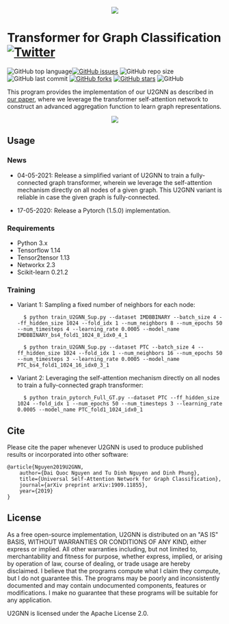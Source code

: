 <p align="center">
	<img src="https://github.com/daiquocnguyen/U2GNN/blob/master/logo.png">
</p>

# Transformer for Graph Classification<a href="https://twitter.com/intent/tweet?text=Wow:&url=https%3A%2F%2Fgithub.com%2Fdaiquocnguyen%2FU2GNN%2Fblob%2Fmaster%2FREADME.md"><img alt="Twitter" src="https://img.shields.io/twitter/url?style=social&url=https%3A%2F%2Ftwitter.com%2Fdaiquocng"></a>

<img alt="GitHub top language" src="https://img.shields.io/github/languages/top/daiquocnguyen/U2GNN"><a href="https://github.com/daiquocnguyen/U2GNN/issues"><img alt="GitHub issues" src="https://img.shields.io/github/issues/daiquocnguyen/U2GNN"></a>
<img alt="GitHub repo size" src="https://img.shields.io/github/repo-size/daiquocnguyen/U2GNN">
<img alt="GitHub last commit" src="https://img.shields.io/github/last-commit/daiquocnguyen/U2GNN">
<a href="https://github.com/daiquocnguyen/U2GNN/network"><img alt="GitHub forks" src="https://img.shields.io/github/forks/daiquocnguyen/U2GNN"></a>
<a href="https://github.com/daiquocnguyen/U2GNN/stargazers"><img alt="GitHub stars" src="https://img.shields.io/github/stars/daiquocnguyen/U2GNN"></a>
<img alt="GitHub" src="https://img.shields.io/github/license/daiquocnguyen/U2GNN">

This program provides the implementation of our U2GNN as described in [our paper](https://arxiv.org/pdf/1909.11855.pdf), where we leverage the transformer self-attention network to construct an advanced aggregation function to learn graph representations.

<p align="center">
	<img src="https://github.com/daiquocnguyen/U2GNN/blob/master/U2GNN.png">
</p>

## Usage

### News

- 04-05-2021: Release a simplified variant of U2GNN to train a fully-connected graph transformer, wherein we leverage the self-attention mechanism directly on all nodes of a given graph. This U2GNN variant is reliable in case the given graph is fully-connected.

- 17-05-2020: Release a Pytorch (1.5.0) implementation. 

### Requirements
- Python 	3.x
- Tensorflow 	1.14
- Tensor2tensor 1.13
- Networkx 	2.3
- Scikit-learn	0.21.2

### Training

- Variant 1: Sampling a fixed number of neighbors for each node:

		$ python train_U2GNN_Sup.py --dataset IMDBBINARY --batch_size 4 --ff_hidden_size 1024 --fold_idx 1 --num_neighbors 8 --num_epochs 50 --num_timesteps 4 --learning_rate 0.0005 --model_name IMDBBINARY_bs4_fold1_1024_8_idx0_4_1
	
		$ python train_U2GNN_Sup.py --dataset PTC --batch_size 4 --ff_hidden_size 1024 --fold_idx 1 --num_neighbors 16 --num_epochs 50 --num_timesteps 3 --learning_rate 0.0005 --model_name PTC_bs4_fold1_1024_16_idx0_3_1

- Variant 2: Leveraging the self-attention mechanism directly on all nodes to train a fully-connected graph transformer:
		 
		$ python train_pytorch_Full_GT.py --dataset PTC --ff_hidden_size 1024 --fold_idx 1 --num_epochs 50 --num_timesteps 3 --learning_rate 0.0005 --model_name PTC_fold1_1024_idx0_1
		


## Cite  
Please cite the paper whenever U2GNN is used to produce published results or incorporated into other software:

	@article{Nguyen2019U2GNN,
		author={Dai Quoc Nguyen and Tu Dinh Nguyen and Dinh Phung},
		title={Universal Self-Attention Network for Graph Classification},
		journal={arXiv preprint arXiv:1909.11855},
		year={2019}
	}

## License
As a free open-source implementation, U2GNN is distributed on an "AS IS" BASIS, WITHOUT WARRANTIES OR CONDITIONS OF ANY KIND, either express or implied. All other warranties including, but not limited to, merchantability and fitness for purpose, whether express, implied, or arising by operation of law, course of dealing, or trade usage are hereby disclaimed. I believe that the programs compute what I claim they compute, but I do not guarantee this. The programs may be poorly and inconsistently documented and may contain undocumented components, features or modifications. I make no guarantee that these programs will be suitable for any application.

U2GNN is licensed under the Apache License 2.0.

